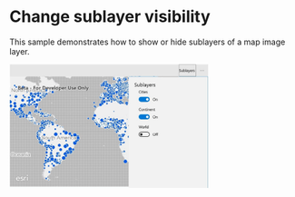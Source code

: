 # Change sublayer visibility

This sample demonstrates how to show or hide sublayers of a map image layer.

<img src="ChangeSublayerVisibility.jpg" width="350"/>
